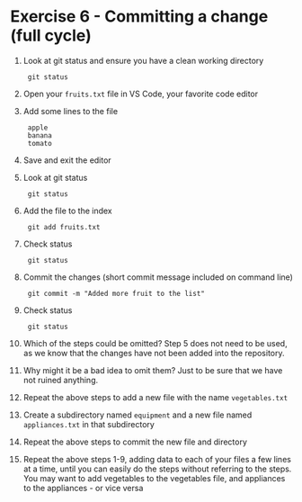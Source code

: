 # Exercise 6 - Committing a change (full cycle)

1. Look at git status and ensure you have a clean working directory

        git status

2. Open your `fruits.txt` file  in VS Code, your favorite code editor

3. Add some lines to the file

        apple
        banana
        tomato

4. Save and exit the editor

5. Look at git status

        git status

6. Add the file to the index

        git add fruits.txt

7. Check status

        git status

8. Commit the changes (short commit message included on command line)

        git commit -m "Added more fruit to the list"

9. Check status

        git status

10. Which of the steps could be omitted?
        Step 5 does not need to be used, as we know that the changes have not been added into the repository.
11. Why might it be a bad idea to omit them?
        Just to be sure that we have not ruined anything.
12. Repeat the above steps to add a new file with the name `vegetables.txt`

13. Create a subdirectory named `equipment` and a new file named `appliances.txt` in that subdirectory

14. Repeat the above steps to commit the new file and directory

15. Repeat the above steps 1-9, adding data to each of your files a few lines at a time, until you can easily do the steps without referring to the steps. You may want to add vegetables to the vegetables file, and appliances to the appliances - or vice versa